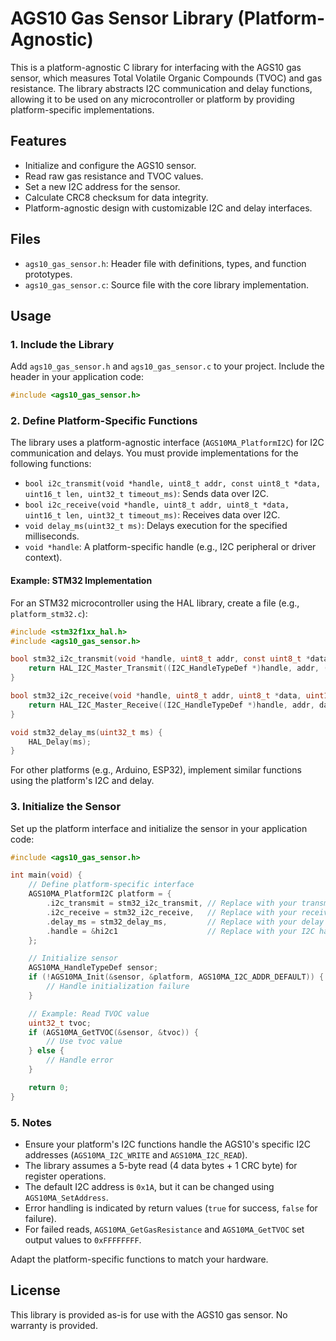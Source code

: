 # AGS10 Gas Sensor Library (Platform-Agnostic)

This is a platform-agnostic C library for interfacing with the AGS10 gas sensor, which measures Total Volatile Organic Compounds (TVOC) and gas resistance. The library abstracts I2C communication and delay functions, allowing it to be used on any microcontroller or platform by providing platform-specific implementations.

## Features
- Initialize and configure the AGS10 sensor.
- Read raw gas resistance and TVOC values.
- Set a new I2C address for the sensor.
- Calculate CRC8 checksum for data integrity.
- Platform-agnostic design with customizable I2C and delay interfaces.


## Files
- `ags10_gas_sensor.h`: Header file with definitions, types, and function prototypes.
- `ags10_gas_sensor.c`: Source file with the core library implementation.

## Usage

### 1. Include the Library
Add `ags10_gas_sensor.h` and `ags10_gas_sensor.c` to your project. Include the header in your application code:

```c
#include <ags10_gas_sensor.h>
```

### 2. Define Platform-Specific Functions
The library uses a platform-agnostic interface (`AGS10MA_PlatformI2C`) for I2C communication and delays. You must provide implementations for the following functions:
- `bool i2c_transmit(void *handle, uint8_t addr, const uint8_t *data, uint16_t len, uint32_t timeout_ms)`: Sends data over I2C.
- `bool i2c_receive(void *handle, uint8_t addr, uint8_t *data, uint16_t len, uint32_t timeout_ms)`: Receives data over I2C.
- `void delay_ms(uint32_t ms)`: Delays execution for the specified milliseconds.
- `void *handle`: A platform-specific handle (e.g., I2C peripheral or driver context).

#### Example: STM32 Implementation
For an STM32 microcontroller using the HAL library, create a file (e.g., `platform_stm32.c`):

```c
#include <stm32f1xx_hal.h>
#include <ags10_gas_sensor.h>

bool stm32_i2c_transmit(void *handle, uint8_t addr, const uint8_t *data, uint16_t len, uint32_t timeout_ms) {
    return HAL_I2C_Master_Transmit((I2C_HandleTypeDef *)handle, addr, (uint8_t *)data, len, timeout_ms) == HAL_OK;
}

bool stm32_i2c_receive(void *handle, uint8_t addr, uint8_t *data, uint16_t len, uint32_t timeout_ms) {
    return HAL_I2C_Master_Receive((I2C_HandleTypeDef *)handle, addr, data, len, timeout_ms) == HAL_OK;
}

void stm32_delay_ms(uint32_t ms) {
    HAL_Delay(ms);
}
```

For other platforms (e.g., Arduino, ESP32), implement similar functions using the platform's I2C and delay.

### 3. Initialize the Sensor
Set up the platform interface and initialize the sensor in your application code:

```c
#include <ags10_gas_sensor.h>

int main(void) {
    // Define platform-specific interface
    AGS10MA_PlatformI2C platform = {
        .i2c_transmit = stm32_i2c_transmit, // Replace with your transmit function
        .i2c_receive = stm32_i2c_receive,   // Replace with your receive function
        .delay_ms = stm32_delay_ms,         // Replace with your delay function
        .handle = &hi2c1                    // Replace with your I2C handle
    };

    // Initialize sensor
    AGS10MA_HandleTypeDef sensor;
    if (!AGS10MA_Init(&sensor, &platform, AGS10MA_I2C_ADDR_DEFAULT)) {
        // Handle initialization failure
    }

    // Example: Read TVOC value
    uint32_t tvoc;
    if (AGS10MA_GetTVOC(&sensor, &tvoc)) {
        // Use tvoc value
    } else {
        // Handle error
    }

    return 0;
}
```
### 5. Notes
- Ensure your platform's I2C functions handle the AGS10's specific I2C addresses (`AGS10MA_I2C_WRITE` and `AGS10MA_I2C_READ`).
- The library assumes a 5-byte read (4 data bytes + 1 CRC byte) for register operations.
- The default I2C address is `0x1A`, but it can be changed using `AGS10MA_SetAddress`.
- Error handling is indicated by return values (`true` for success, `false` for failure).
- For failed reads, `AGS10MA_GetGasResistance` and `AGS10MA_GetTVOC` set output values to `0xFFFFFFFF`.

Adapt the platform-specific functions to match your hardware.

## License
This library is provided as-is for use with the AGS10 gas sensor. No warranty is provided.